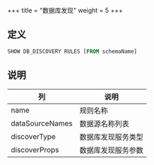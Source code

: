 +++
title = "数据库发现"
weight = 5
+++

## 定义

```sql
SHOW DB_DISCOVERY RULES [FROM schemaName]              
```

## 说明

| 列              | 说明            |
| --------------- | -------------- |
| name            | 规则名称         |
| dataSourceNames | 数据源名称列表    |
| discoverType    | 数据库发现服务类型 |
| discoverProps   | 数据库发现服务参数 |
